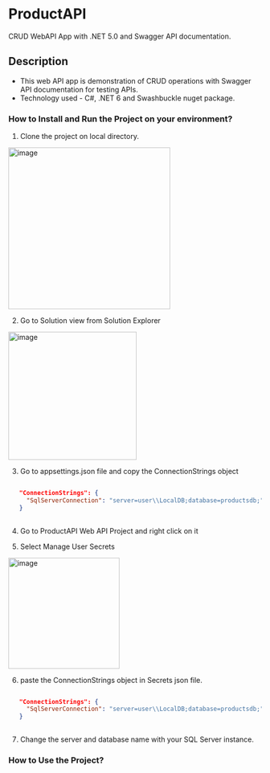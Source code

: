 # ProductAPI
CRUD WebAPI App with .NET 5.0 and Swagger API documentation.

## Description
  - This web API app is demonstration of CRUD operations with Swagger API documentation for testing APIs.
  - Technology used - C#, .NET 6 and Swashbuckle nuget package.

### How to Install and Run the Project on your environment?
  
  1. Clone the project on local directory.
<img width="322" alt="image" src="https://user-images.githubusercontent.com/61865561/207283610-f2e7d28c-5ac9-455b-b039-442f109e0dbe.png">
  
  2. Go to Solution view from Solution Explorer
<img width="255" alt="image" src="https://user-images.githubusercontent.com/61865561/207284279-99e6dcf4-7d8b-4fd8-b021-864eb2b70c1f.png">
  
  3. Go to appsettings.json file and copy the ConnectionStrings object
 
 ```appsettings.json
 
    "ConnectionStrings": {
      "SqlServerConnection": "server=user\\LocalDB;database=productsdb;"
    }
    
 ```
 4.  Go to ProductAPI Web API Project and right click on it

 5. Select Manage User Secrets 
 <img width="221" alt="image" src="https://user-images.githubusercontent.com/61865561/207277306-2f78ce81-5c97-402a-9bd8-4e5e6980d68b.png">
 
 6. paste the ConnectionStrings object in Secrets json file.
 
 ```secrets.json
 
    "ConnectionStrings": {
      "SqlServerConnection": "server=user\\LocalDB;database=productsdb;"
    }
    
 ```
  7. Change the server and database name with your SQL Server instance.

### How to Use the Project?
  
